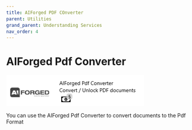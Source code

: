 ```yaml
---
title: AIForged PDF COnverter
parent: Utilities
grand_parent: Understanding Services
nav_order: 4
---
```


# AIForged Pdf Converter

![](<../../.gitbook/assets/52 (1) (1).png>)

You can use the AIForged Pdf Converter to convert documents to the Pdf Format

